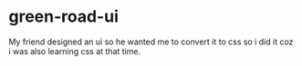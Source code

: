 # green-road-ui
My friend designed an ui so he wanted me to convert it to css so i did it coz i was also learning css at that time.
